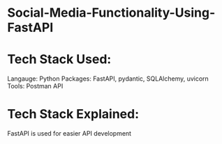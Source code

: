 # Social-Media-Functionality-Using-FastAPI

# Tech Stack Used:

Langauge: Python
Packages: FastAPI, pydantic, SQLAlchemy, uvicorn 
Tools: Postman API

# Tech Stack Explained:

FastAPI is used for easier API development